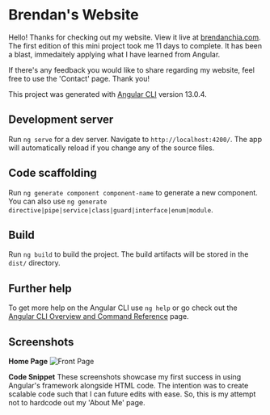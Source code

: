 # Brendan's Website

Hello! Thanks for checking out my website. View it live at [brendanchia.com](url).
The first edition of this mini project took me 11 days to complete. 
It has been a blast, immedaitely applying what I have learned from Angular.

If there's any feedback you would like to share regarding my website, feel free to use the 'Contact' page.
Thank you!




This project was generated with [Angular CLI](https://github.com/angular/angular-cli) version 13.0.4.

## Development server

Run `ng serve` for a dev server. Navigate to `http://localhost:4200/`. The app will automatically reload if you change any of the source files.

## Code scaffolding

Run `ng generate component component-name` to generate a new component. You can also use `ng generate directive|pipe|service|class|guard|interface|enum|module`.

## Build

Run `ng build` to build the project. The build artifacts will be stored in the `dist/` directory.

## Further help

To get more help on the Angular CLI use `ng help` or go check out the [Angular CLI Overview and Command Reference](https://angular.io/cli) page.

## Screenshots

**Home Page**
![Front Page](https://brendanchia.com/assets/images/screenshots/front-page.png)

**Code Snippet**
These screenshots showcase my first success in using Angular's framework alongside HTML code.
The intention was to create scalable code such that I can future edits with ease.
So, this is my attempt not to hardcode out my 'About Me' page.

